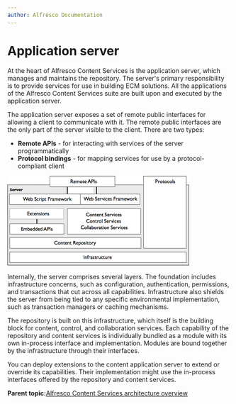 ```yaml
---
author: Alfresco Documentation
---
```


# Application server

At the heart of Alfresco Content Services is the application server, which manages and maintains the repository. The server's primary responsibility is to provide services for use in building ECM solutions. All the applications of the Alfresco Content Services suite are built upon and executed by the application server.

The application server exposes a set of remote public interfaces for allowing a client to communicate with it. The remote public interfaces are the only part of the server visible to the client. There are two types:

-   **Remote APIs** - for interacting with services of the server programmatically
-   **Protocol bindings** - for mapping services for use by a protocol-compliant client

![](../images/2-2.png)

Internally, the server comprises several layers. The foundation includes infrastructure concerns, such as configuration, authentication, permissions, and transactions that cut across all capabilities. Infrastructure also shields the server from being tied to any specific environmental implementation, such as transaction managers or caching mechanisms.

The repository is built on this infrastructure, which itself is the building block for content, control, and collaboration services. Each capability of the repository and content services is individually bundled as a module with its own in-process interface and implementation. Modules are bound together by the infrastructure through their interfaces.

You can deploy extensions to the content application server to extend or override its capabilities. Their implementation might use the in-process interfaces offered by the repository and content services.

**Parent topic:**[Alfresco Content Services architecture overview](../concepts/alfresco-arch-about.md)

